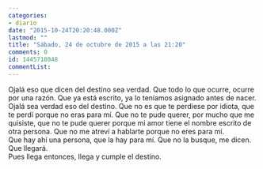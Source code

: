 ```yaml
---
categories:
- diario
date: "2015-10-24T20:20:48.000Z"
lastmod: ""
title: "Sábado, 24 de octubre de 2015 a las 21:20"
comments: 0
id: 1445718048
commentList:
---
```


Ojalá eso que dicen del destino sea verdad. Que todo lo que ocurre, ocurre por una razón. Que ya está escrito, ya lo teníamos asignado antes de nacer.  
Ojalá sea verdad eso del destino. Que no es que te perdiese por idiota, que te perdí porque no eras para mí. Que no te pude querer, por mucho que me quisiste, que no te pude querer porque mi amor tiene el nombre escrito de otra persona. Que no me atreví a hablarte porque no eres para mí.  
Que hay ahí una persona, que la hay para mí. Que no la busque, me dicen. Que llegará.   
Pues llega entonces, llega y cumple el destino.